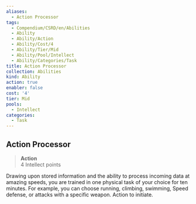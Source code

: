 ```yaml
---
aliases:
  - Action Processor
tags:
  - Compendium/CSRD/en/Abilities
  - Ability
  - Ability/Action
  - Ability/Cost/4
  - Ability/Tier/Mid
  - Ability/Pool/Intellect
  - Ability/Categories/Task
title: Action Processor
collection: Abilities
kind: Ability
action: true
enabler: false
cost: '4'
tier: Mid
pools:
  - Intellect
categories:
  - Task
---
```

## Action Processor  
>**Action**  
>4 Intellect points
  
Drawing upon stored information and the ability to process incoming data at amazing speeds, you are trained in one physical task of your choice for ten minutes. For example, you can choose running, climbing, swimming, Speed defense, or attacks with a specific weapon. Action to initiate.